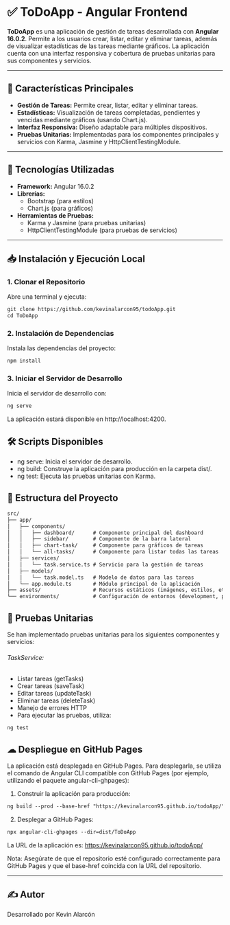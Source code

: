 # ✅ ToDoApp - Angular Frontend

**ToDoApp** es una aplicación de gestión de tareas desarrollada con **Angular 16.0.2**. Permite a los usuarios crear, listar, editar y eliminar tareas, además de visualizar estadísticas de las tareas mediante gráficos. La aplicación cuenta con una interfaz responsiva y cobertura de pruebas unitarias para sus componentes y servicios.

---

## 🚀 Características Principales

- **Gestión de Tareas:** Permite crear, listar, editar y eliminar tareas.
- **Estadísticas:** Visualización de tareas completadas, pendientes y vencidas mediante gráficos (usando Chart.js).
- **Interfaz Responsiva:** Diseño adaptable para múltiples dispositivos.
- **Pruebas Unitarias:** Implementadas para los componentes principales y servicios con Karma, Jasmine y HttpClientTestingModule.

---

## 📄 Tecnologías Utilizadas

- **Framework:** Angular 16.0.2
- **Librerías:**
  - Bootstrap (para estilos)
  - Chart.js (para gráficos)
- **Herramientas de Pruebas:**
  - Karma y Jasmine (para pruebas unitarias)
  - HttpClientTestingModule (para pruebas de servicios)

---

## 📥 Instalación y Ejecución Local

### 1. Clonar el Repositorio

Abre una terminal y ejecuta:

```markdown
git clone https://github.com/kevinalarcon95/todoApp.git
cd ToDoApp
```

### 2. Instalación de Dependencias

Instala las dependencias del proyecto:

```markdown
npm install
```
### 3. Iniciar el Servidor de Desarrollo

Inicia el servidor de desarrollo con:

```markdown
ng serve
```

La aplicación estará disponible en http://localhost:4200.

## 🛠 Scripts Disponibles
- ng serve: Inicia el servidor de desarrollo.
- ng build: Construye la aplicación para producción en la carpeta dist/.
- ng test: Ejecuta las pruebas unitarias con Karma.

## 📂 Estructura del Proyecto

```markdown
src/
├── app/
│   ├── components/
│   │   ├── dashboard/      # Componente principal del dashboard
│   │   ├── sidebar/        # Componente de la barra lateral
│   │   ├── chart-task/     # Componente para gráficos de tareas
│   │   └── all-tasks/      # Componente para listar todas las tareas
│   ├── services/
│   │   └── task.service.ts # Servicio para la gestión de tareas
│   ├── models/
│   │   └── task.model.ts   # Modelo de datos para las tareas
│   └── app.module.ts       # Módulo principal de la aplicación
├── assets/                 # Recursos estáticos (imágenes, estilos, etc.)
└── environments/           # Configuración de entornos (development, production)
```

## 🔬 Pruebas Unitarias

Se han implementado pruebas unitarias para los siguientes componentes y servicios:

###### TaskService:

- Listar tareas (getTasks)
- Crear tareas (saveTask)
- Editar tareas (updateTask)
- Eliminar tareas (deleteTask)
- Manejo de errores HTTP
- Para ejecutar las pruebas, utiliza:

```markdown
ng test
```

## ☁ Despliegue en GitHub Pages

La aplicación está desplegada en GitHub Pages. Para desplegarla, se utiliza el comando de Angular CLI compatible con GitHub Pages (por ejemplo, utilizando el paquete angular-cli-ghpages):

1. Construir la aplicación para producción:

```markdown
ng build --prod --base-href "https://kevinalarcon95.github.io/todoApp/"
```
2. Desplegar a GitHub Pages:

```markdown
npx angular-cli-ghpages --dir=dist/ToDoApp
```

La URL de la aplicación es:
https://kevinalarcon95.github.io/todoApp/

Nota: Asegúrate de que el repositorio esté configurado correctamente para GitHub Pages y que el base-href coincida con la URL del repositorio.

---

## ✍ Autor

Desarrollado por Kevin Alarcón
